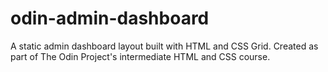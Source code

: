 # odin-admin-dashboard
A static admin dashboard layout built with HTML and CSS Grid. Created as part of The Odin Project's intermediate HTML and CSS course.
